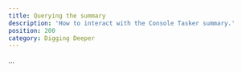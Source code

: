 ```yaml
---
title: Querying the summary
description: 'How to interact with the Console Tasker summary.'
position: 200
category: Digging Deeper
---
```


...

